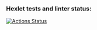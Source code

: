 ### Hexlet tests and linter status:
[![Actions Status](https://github.com/vlobolochkov/data-analytics-project-92/actions/workflows/hexlet-check.yml/badge.svg)](https://github.com/vlobolochkov/data-analytics-project-92/actions)
